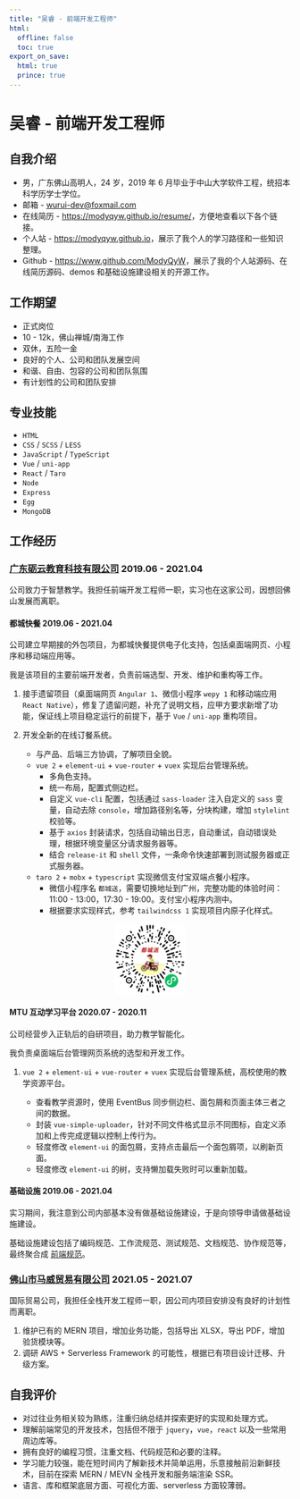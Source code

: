```yaml
---
title: "吴睿 - 前端开发工程师"
html:
  offline: false
  toc: true
export_on_save:
  html: true
  prince: true
---
```


# 吴睿 - 前端开发工程师

## 自我介绍

- 男，广东佛山高明人，24 岁，2019 年 6 月毕业于中山大学软件工程，统招本科学历学士学位。
- 邮箱 - <a href="mailto:wurui-dev@foxmail.com">wurui-dev@foxmail.com</a>
- 在线简历 - <https://modyqyw.github.io/resume/>，方便地查看以下各个链接。
- 个人站 - <https://modyqyw.github.io>，展示了我个人的学习路径和一些知识整理。
- Github - <https://www.github.com/ModyQyW>，展示了我的个人站源码、在线简历源码、demos 和基础设施建设相关的开源工作。

## 工作期望

- 正式岗位
- 10 - 12k，佛山禅城/南海工作
- 双休，五险一金
- 良好的个人、公司和团队发展空间
- 和谐、自由、包容的公司和团队氛围
- 有计划性的公司和团队安排

## 专业技能

- `HTML`
- `CSS` / `SCSS` / `LESS`
- `JavaScript` / `TypeScript`
- `Vue` / `uni-app`
- `React` / `Taro`
- `Node`
- `Express`
- `Egg`
- `MongoDB`

## 工作经历

### [广东砺云教育科技有限公司](https://www.millcloud.cn/) 2019.06 - 2021.04

公司致力于智慧教学。我担任前端开发工程师一职，实习也在这家公司，因想回佛山发展而离职。

#### 都城快餐 2019.06 - 2021.04

公司建立早期接的外包项目，为都城快餐提供电子化支持，包括桌面端网页、小程序和移动端应用等。

我是该项目的主要前端开发者，负责前端选型、开发、维护和重构等工作。

1. 接手遗留项目（桌面端网页 `Angular 1`、微信小程序 `wepy 1` 和移动端应用 `React Native`），修复了遗留问题，补充了说明文档，应甲方要求新增了功能，保证线上项目稳定运行的前提下，基于 `Vue` / `uni-app` 重构项目。
2. 开发全新的在线订餐系统。

   - 与产品、后端三方协调，了解项目全貌。
   - `vue 2` + `element-ui` + `vue-router` + `vuex` 实现后台管理系统。
     - 多角色支持。
     - 统一布局，配置式侧边栏。
     - 自定义 `vue-cli` 配置，包括通过 `sass-loader` 注入自定义的 `sass` 变量，自动去除 `console`，增加路径别名等，分块构建，增加 `stylelint` 校验等。
     - 基于 `axios` 封装请求，包括自动输出日志，自动重试，自动错误处理，根据环境变量区分请求服务器等。
     - 结合 `release-it` 和 `shell` 文件，一条命令快速部署到测试服务器或正式服务器。
   - `taro 2` + `mobx` + `typescript` 实现微信支付宝双端点餐小程序。
     - 微信小程序名 `都城送`，需要切换地址到广州，完整功能的体验时间：11:00 - 13:00，17:30 - 19:00。支付宝小程序内测中。
     - 根据要求实现样式，参考 `tailwindcss 1` 实现项目内原子化样式。

<img
  src="./qrcode0.jpeg"
  alt="都城送小程序二维码"
  width="128px"
  height="128px"
  style="display: block; margin-right: auto; margin-left: auto;"
/>

#### MTU 互动学习平台 2020.07 - 2020.11

公司经营步入正轨后的自研项目，助力教学智能化。

我负责桌面端后台管理网页系统的选型和开发工作。

1. `vue 2` + `element-ui` + `vue-router` + `vuex` 实现后台管理系统，高校使用的教学资源平台。

   - 查看教学资源时，使用 EventBus 同步侧边栏、面包屑和页面主体三者之间的数据。
   - 封装 `vue-simple-uploader`，针对不同文件格式显示不同图标，自定义添加和上传完成逻辑以控制上传行为。
   - 轻度修改 `element-ui` 的面包屑，支持点击最后一个面包屑项，以刷新页面。
   - 轻度修改 `element-ui` 的树，支持懒加载失败时可以重新加载。

#### 基础设施 2019.06 - 2021.04

实习期间，我注意到公司内部基本没有做基础设施建设，于是向领导申请做基础设施建设。

基础设施建设包括了编码规范、工作流规范、测试规范、文档规范、协作规范等，最终聚合成 [前端规范](https://millcloud.github.io/frontend-standard/)。

### [佛山市马威贸易有限公司](https://globus-china.com/) 2021.05 - 2021.07

国际贸易公司，我担任全栈开发工程师一职，因公司内项目安排没有良好的计划性而离职。

1. 维护已有的 MERN 项目，增加业务功能，包括导出 XLSX，导出 PDF，增加验货模块等。
2. 调研 AWS + Serverless Framework 的可能性，根据已有项目设计迁移、升级方案。

## 自我评价

- 对过往业务相关较为熟练，注重归纳总结并探索更好的实现和处理方式。
- 理解前端常见的开发技术，包括但不限于 `jquery`，`vue`，`react` 以及一些常用周边库等。
- 拥有良好的编程习惯，注重文档、代码规范和必要的注释。
- 学习能力较强，能在短时间内了解新技术并简单运用，乐意接触前沿新鲜技术，目前在探索 MERN / MEVN 全栈开发和服务端渲染 SSR。
- 语言、库和框架底层方面、可视化方面、serverless 方面较薄弱。
